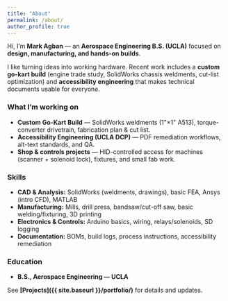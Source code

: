 ```yaml
---
title: "About"
permalink: /about/
author_profile: true
---
```


Hi, I’m **Mark Agban** — an **Aerospace Engineering B.S. (UCLA)** focused on **design, manufacturing, and hands-on builds**.

I like turning ideas into working hardware. Recent work includes a **custom go-kart build** (engine trade study, SolidWorks chassis weldments, cut-list optimization) and **accessibility engineering** that makes technical documents usable for everyone.

### What I’m working on
- **Custom Go-Kart Build** — SolidWorks weldments (1"×1" A513), torque-converter drivetrain, fabrication plan & cut list.  
- **Accessibility Engineering (UCLA DCP)** — PDF remediation workflows, alt-text standards, and QA.  
- **Shop & controls projects** — HID-controlled access for machines (scanner + solenoid lock), fixtures, and small fab work.

### Skills
- **CAD & Analysis:** SolidWorks (weldments, drawings), basic FEA, Ansys (intro CFD), MATLAB  
- **Manufacturing:** Mills, drill press, bandsaw/cut-off saw, basic welding/fixturing, 3D printing  
- **Electronics & Controls:** Arduino basics, wiring, relays/solenoids, SD logging  
- **Documentation:** BOMs, build logs, process instructions, accessibility remediation

### Education
- **B.S., Aerospace Engineering — UCLA**

See **[Projects]({{ site.baseurl }}/portfolio/)** for details and updates.
